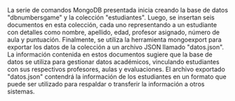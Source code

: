 La serie de comandos MongoDB presentada inicia creando la base de datos "dbnumbersgame" y la colección "estudiantes". Luego, se insertan seis documentos en esta colección, cada uno representando a un estudiante con detalles como nombre, apellido, edad, profesor asignado, número de aula y puntuación. Finalmente, se utiliza la herramienta mongoexport para exportar los datos de la colección a un archivo JSON llamado "datos.json". La información contenida en estos documentos sugiere que la base de datos se utiliza para gestionar datos académicos, vinculando estudiantes con sus respectivos profesores, aulas y evaluaciones. El archivo exportado "datos.json" contendrá la información de los estudiantes en un formato que puede ser utilizado para respaldar o transferir la información a otros sistemas.
